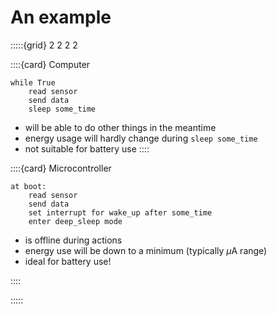 # An example

:::::{grid} 2 2 2 2 

::::{card} Computer

    while True
        read sensor
        send data
        sleep some_time

- will be able to do other things in the meantime
- energy usage will hardly change during `sleep some_time`
- not suitable for battery use
::::


::::{card} Microcontroller

    at boot:
        read sensor
        send data
        set interrupt for wake_up after some_time
        enter deep_sleep mode

- is offline during actions
- energy use will be down to a minimum (typically $\mu$A range)
- ideal for battery use!

::::

:::::
